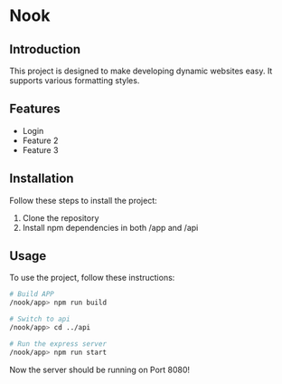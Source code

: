 # Nook

## Introduction
This project is designed to make developing dynamic websites easy. It supports various formatting styles.

## Features
- Login
- Feature 2
- Feature 3

## Installation
Follow these steps to install the project:

1. Clone the repository
2. Install npm dependencies in both /app and /api

## Usage
To use the project, follow these instructions:

```bash
# Build APP
/nook/app> npm run build

# Switch to api
/nook/app> cd ../api

# Run the express server
/nook/app> npm run start
```

Now the server should be running on Port 8080!
